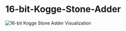 # 16-bit-Kogge-Stone-Adder
![16-bit Kogge Stone Adder Visualization](https://github.com/thegamingbot/16-bit-Kogge-Stone-Adder/blob/main/16-bit%20Kogge-Stone%20Adder.jpg?raw=true)
